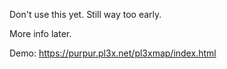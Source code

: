 Don't use this yet. Still way too early.

More info later.

Demo: https://purpur.pl3x.net/pl3xmap/index.html
